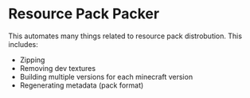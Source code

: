 # Resource Pack Packer

This automates many things related to resource pack distrobution. This includes:
- Zipping
- Removing dev textures
- Building multiple versions for each minecraft version
- Regenerating metadata (pack format)

